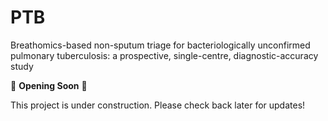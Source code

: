 # PTB
Breathomics-based non-sputum triage for bacteriologically unconfirmed pulmonary tuberculosis: a prospective, single-centre, diagnostic-accuracy study

🚧 **Opening Soon** 🚧

This project is under construction. Please check back later for updates!

